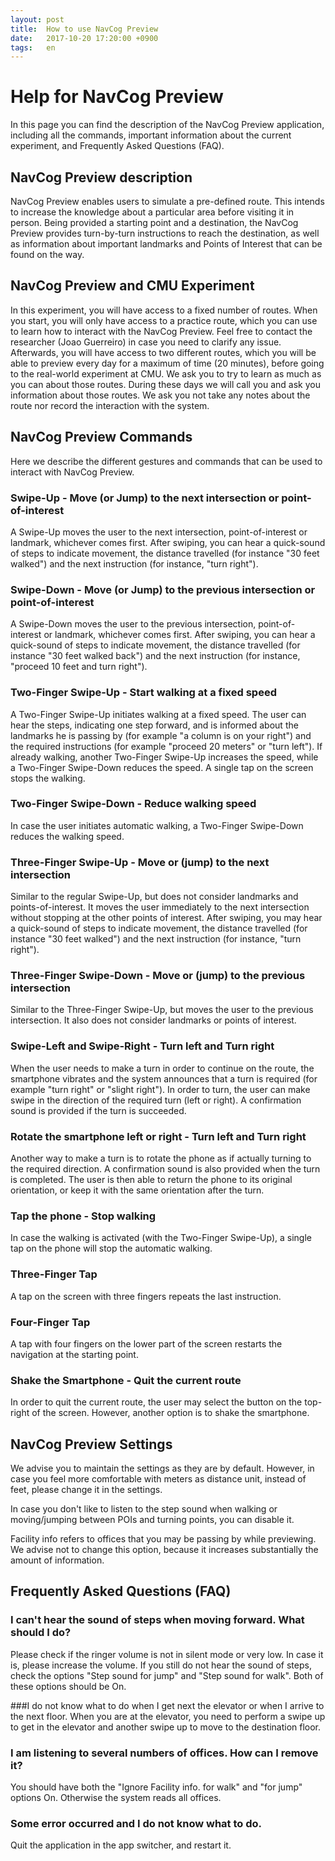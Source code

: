 ```yaml
---
layout: post
title:  How to use NavCog Preview
date:   2017-10-20 17:20:00 +0900
tags:   en
---
```


# Help for NavCog Preview

In this page you can find the description of the NavCog Preview application, including all the commands, important information about the current experiment, and Frequently Asked Questions (FAQ).

## NavCog Preview description
NavCog Preview enables users to simulate a pre-defined route. This intends to increase the knowledge about a particular area before visiting it in person.
Being provided a starting point and a destination, the NavCog Preview provides turn-by-turn instructions to reach the destination, as well as information about important landmarks and Points of Interest that can be found on the way.

## NavCog Preview and CMU Experiment
In this experiment, you will have access to a fixed number of routes. When you start, you will only have access to a practice route, which you can use to learn how to interact with the NavCog Preview. Feel free to contact the researcher (Joao Guerreiro) in case you need to clarify any issue.
Afterwards, you will have access to two different routes, which you will be able to preview every day for a maximum of time (20 minutes), before going to the real-world experiment at CMU. We ask you to try to learn as much as you can about those routes.
During these days we will call you and ask you information about those routes. We ask you not take any notes about the route nor record the interaction with the system.


## NavCog Preview Commands
Here we describe the different gestures and commands that can be used to interact with NavCog Preview. 

### Swipe-Up - Move (or Jump) to the next intersection or point-of-interest
A Swipe-Up moves the user to the next intersection, point-of-interest or landmark, whichever comes first. After swiping, you can hear a quick-sound of steps to indicate movement, the distance travelled (for instance "30 feet walked") and the next instruction (for instance, "turn right").

### Swipe-Down - Move (or Jump) to the previous intersection or point-of-interest
A Swipe-Down moves the user to the previous intersection, point-of-interest or landmark, whichever comes first. After swiping, you can hear a quick-sound of steps to indicate movement, the distance travelled (for instance "30 feet walked back") and the next instruction (for instance, "proceed 10 feet and turn right").

### Two-Finger Swipe-Up - Start walking at a fixed speed
A Two-Finger Swipe-Up initiates walking at a fixed speed. The user can hear the steps, indicating one step forward, and is informed about the landmarks he is passing by (for example "a column is on your right") and the required instructions (for example "proceed 20 meters" or "turn left").
If already walking, another Two-Finger Swipe-Up increases the speed, while a Two-Finger Swipe-Down reduces the speed.
A single tap on the screen stops the walking.

### Two-Finger Swipe-Down - Reduce walking speed
In case the user initiates automatic walking, a Two-Finger Swipe-Down reduces the walking speed. 

### Three-Finger Swipe-Up - Move or (jump) to the next intersection
Similar to the regular Swipe-Up, but does not consider landmarks and points-of-interest. It moves the user immediately to the next intersection without stopping at the other points of interest.
After swiping, you may hear a quick-sound of steps to indicate movement, the distance travelled (for instance "30 feet walked") and the next instruction (for instance, "turn right").

### Three-Finger Swipe-Down - Move or (jump) to the previous intersection
Similar to the Three-Finger Swipe-Up, but moves the user to the previous intersection. It also does not consider landmarks or points of interest.

### Swipe-Left and Swipe-Right - Turn left and Turn right
When the user needs to make a turn in order to continue on the route, the smartphone vibrates and the system announces that a turn is required (for example "turn right" or "slight right"). In order to turn, the user can make swipe in the direction of the required turn (left or right). A confirmation sound is provided if the turn is succeeded. 

### Rotate the smartphone left or right - Turn left and Turn right
Another way to make a turn is to rotate the phone as if actually turning to the required direction. A confirmation sound is also provided when the turn is completed. The user is then able to return the phone to its original orientation, or keep it with the same orientation after the turn. 

### Tap the phone - Stop walking
In case the walking is activated (with the Two-Finger Swipe-Up), a single tap on the phone will stop the automatic walking.

### Three-Finger Tap
A tap on the screen with three fingers repeats the last instruction.

### Four-Finger Tap
A tap with four fingers on the lower part of the screen restarts the navigation at the starting point.

### Shake the Smartphone - Quit the current route
In order to quit the current route, the user may select the button on the top-right of the screen. However, another option is to shake the smartphone.

## NavCog Preview Settings
We advise you to maintain the settings as they are by default.
However, in case you feel more comfortable with meters as distance unit, instead of feet, please change it in the settings.

In case you don't like to listen to the step sound when walking or moving/jumping between POIs and turning points, you can disable it.

Facility info refers to offices that you may be passing by while previewing. We advise not to change this option, because it increases substantially the amount of information.

## Frequently Asked Questions (FAQ)
### I can't hear the sound of steps when moving forward. What should I do?
Please check if the ringer volume is not in silent mode or very low. In case it is, please increase the volume.
If you still do not hear the sound of steps, check the options "Step sound for jump" and "Step sound for walk". Both of these options should be On.

###I do not know what to do when I get next the elevator or when I arrive to the next floor.
When you are at the elevator, you need to perform a swipe up to get in the elevator and another swipe up to move to the destination floor.

### I am listening to several numbers of offices. How can I remove it?
You should have both the "Ignore Facility info. for walk" and "for jump" options On. Otherwise the system reads all offices.

### Some error occurred and I do not know what to do.
Quit the application in the app switcher, and restart it.







